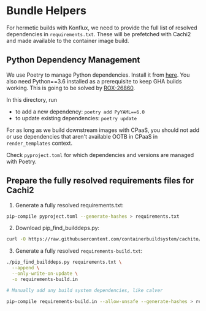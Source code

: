 # Bundle Helpers

For hermetic builds with Konflux, we need to provide the full list of resolved dependencies in `requirements.txt`.
These will be prefetched with Cachi2 and made available to the container image build.

## Python Dependency Management

We use Poetry to manage Python dependencies.
Install it from [here](https://python-poetry.org/docs/#installation).
You also need Python==3.6 installed as a prerequisite to keep GHA builds working.
This is going to be solved by [ROX-26860](https://issues.redhat.com/browse/ROX-26860).

In this directory, run

* to add a new dependency: `poetry add PyYAML==6.0`
* to update existing dependencies: `poetry update`

For as long as we build downstream images with CPaaS, you should not add or use dependencies that aren't available OOTB in CPaaS in `render_templates` context.

Check `pyproject.toml` for which dependencies and versions are managed with Poetry.

## Prepare the fully resolved requirements files for Cachi2

1. Generate a fully resolved requirements.txt:

```bash
pip-compile pyproject.toml --generate-hashes > requirements.txt
```

2. Download pip_find_builddeps.py:

```bash
curl -O https://raw.githubusercontent.com/containerbuildsystem/cachito/master/bin/pip_find_builddeps.py
```

3. Generate a fully resolved `requirements-build.txt`:

```bash
./pip_find_builddeps.py requirements.txt \
  --append \
  --only-write-on-update \
  -o requirements-build.in

# Manually add any build system dependencies, like calver

pip-compile requirements-build.in --allow-unsafe --generate-hashes > requirements-build.txt
```
